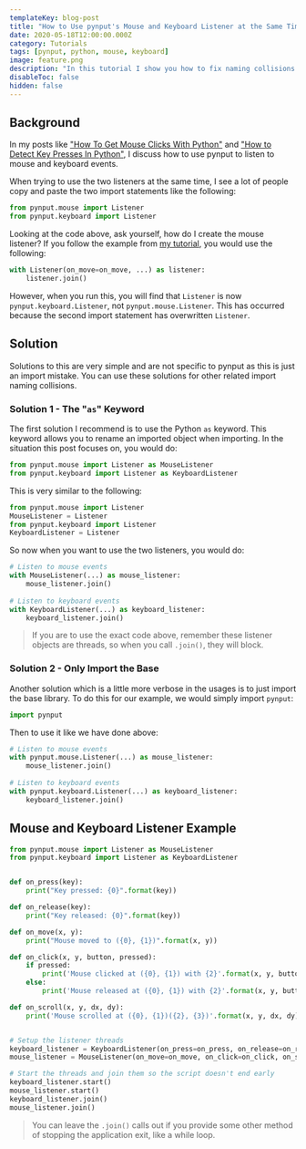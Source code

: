 ```yaml
---
templateKey: blog-post
title: "How to Use pynput's Mouse and Keyboard Listener at the Same Time"
date: 2020-05-18T12:00:00.000Z
category: Tutorials
tags: [pynput, python, mouse, keyboard]
image: feature.png
description: "In this tutorial I show you how to fix naming collisions from Python imports and provide an example of using pynput's mouse and keyboard listeners together."
disableToc: false
hidden: false
---
```


## Background

In my posts like ["How To Get Mouse Clicks With Python"](/blog/post/how-to-get-mouse-clicks-with-python/) and ["How to Detect Key Presses In Python"](/blog/post/how-to-detect-key-presses-in-python/), I discuss how to use pynput to listen to mouse and keyboard events. 

When trying to use the two listeners at the same time, I see a lot of people copy and paste the two import statements like the following:

```python
from pynput.mouse import Listener
from pynput.keyboard import Listener
```

Looking at the code above, ask yourself, how do I create the mouse listener? If you follow the  example from [my tutorial](/blog/post/how-to-get-mouse-clicks-with-python/), you would use the following:
 
```python
with Listener(on_move=on_move, ...) as listener:
    listener.join()
```
 
However, when you run this, you will find that `Listener` is now `pynput.keyboard.Listener`, not `pynput.mouse.Listener`. This has occurred because the second import statement has overwritten `Listener`.

## Solution
Solutions to this are very simple and are not specific to pynput as this is just an import mistake. You can use these solutions for other related import naming collisions.

### Solution 1 - The "`as`" Keyword
The first solution I recommend is to use the Python `as` keyword. This keyword allows you to rename an imported object when importing. In the situation this post focuses on, you would do:

```python
from pynput.mouse import Listener as MouseListener
from pynput.keyboard import Listener as KeyboardListener
```

This is very similar to the following:

```python
from pynput.mouse import Listener
MouseListener = Listener
from pynput.keyboard import Listener
KeyboardListener = Listener
```

So now when you want to use the two listeners, you would do:

```python
# Listen to mouse events
with MouseListener(...) as mouse_listener:
    mouse_listener.join()
    
# Listen to keyboard events
with KeyboardListener(...) as keyboard_listener:
    keyboard_listener.join()
```

> If you are to use the exact code above, remember these listener objects are threads, so when you call `.join()`, they will block.


### Solution 2 - Only Import the Base
Another solution which is a little more verbose in the usages is to just import the base library. To do this for our example, we would simply import `pynput`:

```python
import pynput
```

Then to use it like we have done above:

```python
# Listen to mouse events
with pynput.mouse.Listener(...) as mouse_listener:
    mouse_listener.join()
    
# Listen to keyboard events
with pynput.keyboard.Listener(...) as keyboard_listener:
    keyboard_listener.join()
```

## Mouse and Keyboard Listener Example

```python
from pynput.mouse import Listener as MouseListener
from pynput.keyboard import Listener as KeyboardListener


def on_press(key):
    print("Key pressed: {0}".format(key))

def on_release(key):
    print("Key released: {0}".format(key))

def on_move(x, y):
    print("Mouse moved to ({0}, {1})".format(x, y))

def on_click(x, y, button, pressed):
    if pressed:
        print('Mouse clicked at ({0}, {1}) with {2}'.format(x, y, button))
    else:
        print('Mouse released at ({0}, {1}) with {2}'.format(x, y, button))

def on_scroll(x, y, dx, dy):
    print('Mouse scrolled at ({0}, {1})({2}, {3})'.format(x, y, dx, dy))


# Setup the listener threads
keyboard_listener = KeyboardListener(on_press=on_press, on_release=on_release)
mouse_listener = MouseListener(on_move=on_move, on_click=on_click, on_scroll=on_scroll)

# Start the threads and join them so the script doesn't end early
keyboard_listener.start()
mouse_listener.start()
keyboard_listener.join()
mouse_listener.join()
```

> You can leave the `.join()` calls out if you provide some other method of stopping the application exit, like a while loop.
